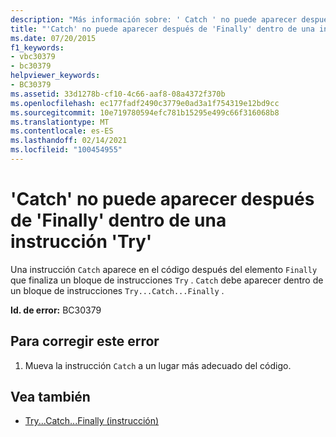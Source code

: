 ```yaml
---
description: "Más información sobre: ' Catch ' no puede aparecer después de ' Finally ' dentro de una instrucción ' Try '"
title: "'Catch' no puede aparecer después de 'Finally' dentro de una instrucción 'Try'"
ms.date: 07/20/2015
f1_keywords:
- vbc30379
- bc30379
helpviewer_keywords:
- BC30379
ms.assetid: 33d1278b-cf10-4c66-aaf8-08a4372f370b
ms.openlocfilehash: ec177fadf2490c3779e0ad3a1f754319e12bd9cc
ms.sourcegitcommit: 10e719780594efc781b15295e499c66f316068b8
ms.translationtype: MT
ms.contentlocale: es-ES
ms.lasthandoff: 02/14/2021
ms.locfileid: "100454955"
---
```

# <a name="catch-cannot-appear-after-finally-within-a-try-statement"></a>'Catch' no puede aparecer después de 'Finally' dentro de una instrucción 'Try'

Una instrucción `Catch` aparece en el código después del elemento `Finally` que finaliza un bloque de instrucciones `Try` . `Catch` debe aparecer dentro de un bloque de instrucciones `Try...Catch...Finally` .  
  
 **Id. de error:** BC30379  
  
## <a name="to-correct-this-error"></a>Para corregir este error  
  
1. Mueva la instrucción `Catch` a un lugar más adecuado del código.  
  
## <a name="see-also"></a>Vea también

- [Try...Catch...Finally (instrucción)](../language-reference/statements/try-catch-finally-statement.md)
